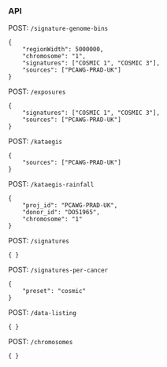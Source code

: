### API

POST: `/signature-genome-bins`
```
{
	"regionWidth": 5000000,
	"chromosome": "1",
	"signatures": ["COSMIC 1", "COSMIC 3"],
	"sources": ["PCAWG-PRAD-UK"]
}
```

POST: `/exposures`
```
{
	"signatures": ["COSMIC 1", "COSMIC 3"],
	"sources": ["PCAWG-PRAD-UK"]
}
```

POST: `/kataegis`
```
{
	"sources": ["PCAWG-PRAD-UK"]
}
```

POST: `/kataegis-rainfall`
```
{
	"proj_id": "PCAWG-PRAD-UK",
	"donor_id": "DO51965",
	"chromosome": "1"
}
```

POST: `/signatures`
```
{ }
```

POST: `/signatures-per-cancer`
```
{
	"preset": "cosmic"
}
```

POST: `/data-listing`
```
{ }
```

POST: `/chromosomes`
```
{ }
```
